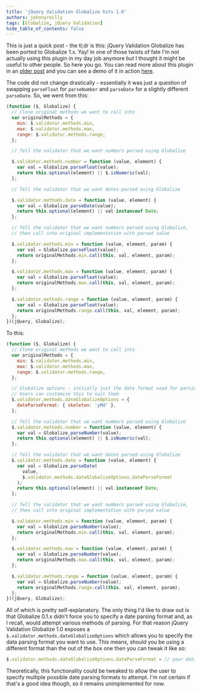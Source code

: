 ```yaml
---
title: 'jQuery Validation Globalize hits 1.0'
authors: johnnyreilly
tags: [Globalize, jQuery Validation]
hide_table_of_contents: false
---
```


This is just a quick post - the tl;dr is this: jQuery Validation Globalize has been ported to Globalize 1.x. Yay! In one of those twists of fate I'm not actually using this plugin in my day job anymore but I thought it might be useful to other people. So here you go. You can read more about this plugin in an [older post](https://blog.johnnyreilly.com/2012/09/globalize-and-jquery-validate.html) and you can see a demo of it in action [here](http://johnnyreilly.github.io/jQuery.Validation.Unobtrusive.Native/AdvancedDemo/Globalize.html).

The code did not change drastically - essentially it was just a question of swapping `parseFloat` for `parseNumber` and `parseDate` for a slightly different `parseDate`. So, we went from this:

```js
(function ($, Globalize) {
  // Clone original methods we want to call into
  var originalMethods = {
    min: $.validator.methods.min,
    max: $.validator.methods.max,
    range: $.validator.methods.range,
  };

  // Tell the validator that we want numbers parsed using Globalize

  $.validator.methods.number = function (value, element) {
    var val = Globalize.parseFloat(value);
    return this.optional(element) || $.isNumeric(val);
  };

  // Tell the validator that we want dates parsed using Globalize

  $.validator.methods.date = function (value, element) {
    var val = Globalize.parseDate(value);
    return this.optional(element) || val instanceof Date;
  };

  // Tell the validator that we want numbers parsed using Globalize,
  // then call into original implementation with parsed value

  $.validator.methods.min = function (value, element, param) {
    var val = Globalize.parseFloat(value);
    return originalMethods.min.call(this, val, element, param);
  };

  $.validator.methods.max = function (value, element, param) {
    var val = Globalize.parseFloat(value);
    return originalMethods.max.call(this, val, element, param);
  };

  $.validator.methods.range = function (value, element, param) {
    var val = Globalize.parseFloat(value);
    return originalMethods.range.call(this, val, element, param);
  };
})(jQuery, Globalize);
```

To this:

```js
(function ($, Globalize) {
  // Clone original methods we want to call into
  var originalMethods = {
    min: $.validator.methods.min,
    max: $.validator.methods.max,
    range: $.validator.methods.range,
  };

  // Globalize options - initially just the date format used for parsing
  // Users can customise this to suit them
  $.validator.methods.dateGlobalizeOptions = {
    dateParseFormat: { skeleton: 'yMd' },
  };

  // Tell the validator that we want numbers parsed using Globalize
  $.validator.methods.number = function (value, element) {
    var val = Globalize.parseNumber(value);
    return this.optional(element) || $.isNumeric(val);
  };

  // Tell the validator that we want dates parsed using Globalize
  $.validator.methods.date = function (value, element) {
    var val = Globalize.parseDate(
      value,
      $.validator.methods.dateGlobalizeOptions.dateParseFormat
    );
    return this.optional(element) || val instanceof Date;
  };

  // Tell the validator that we want numbers parsed using Globalize,
  // then call into original implementation with parsed value

  $.validator.methods.min = function (value, element, param) {
    var val = Globalize.parseNumber(value);
    return originalMethods.min.call(this, val, element, param);
  };

  $.validator.methods.max = function (value, element, param) {
    var val = Globalize.parseNumber(value);
    return originalMethods.max.call(this, val, element, param);
  };

  $.validator.methods.range = function (value, element, param) {
    var val = Globalize.parseNumber(value);
    return originalMethods.range.call(this, val, element, param);
  };
})(jQuery, Globalize);
```

All of which is pretty self-explanatory. The only thing I'd like to draw out is that Globalize 0.1.x didn't force you to specify a date parsing format and, as I recall, would attempt various methods of parsing. For that reason jQuery Validation Globalize 1.0 exposes a `$.validator.methods.dateGlobalizeOptions` which allows you to specify the data parsing format you want to use. This means, should you be using a different format than the out of the box one then you can tweak it like so:

```js
$.validator.methods.dateGlobalizeOptions.dateParseFormat = // your data parsing format goes here...
```

Theoretically, this functionality could be tweaked to allow the user to specify multiple possible date parsing formats to attempt. I'm not certain if that's a good idea though, so it remains unimplemented for now.
